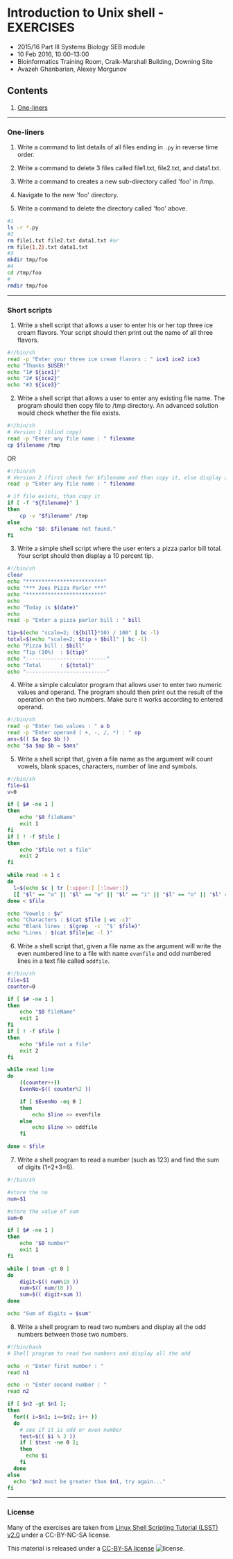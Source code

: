 # Introduction to Unix shell - EXERCISES

* 2015/16 Part III Systems Biology SEB module
* 10 Feb 2016, 10:00-13:00
* Bioinformatics Training Room, Craik-Marshall Building, Downing Site
* Avazeh Ghanbarian, Alexey Morgunov

## Contents

1. [One-liners](#one-liners)

---
### One-liners

1. Write a command to list details of all files ending in `.py` in reverse time order.
2. Write a command to delete 3 files called file1.txt, file2.txt, and data1.txt.
3. Write a command to creates a new sub-directory called 'foo' in /tmp.
4. Navigate to the new 'foo' directory.

5. Write a command to delete the directory called 'foo' above.

```bash
#1
ls -r *.py
#2
rm file1.txt file2.txt data1.txt #or
rm file{1,2}.txt data1.txt
#3
mkdir tmp/foo
#4
cd /tmp/foo
#
rmdir tmp/foo

```

---
### Short scripts

1. Write a shell script that allows a user to enter his or her top three ice cream flavors. Your script should then print out the name of all three flavors.
```bash
#!/bin/sh
read -p "Enter your three ice cream flavors : " ice1 ice2 ice3
echo "Thanks $USER!"
echo "1# ${ice1}"
echo "2# ${ice2}"
echo "#3 ${ice3}"
```

2. Write a shell script that allows a user to enter any existing file name. The program should then copy file to /tmp directory. An advanced solution would check whether the file exists.
```bash
#!/bin/sh
# Version 1 (blind copy)
read -p "Enter any file name : " filename
cp $filename /tmp
```
OR
```bash
#!/bin/sh
# Version 2 (first check for $filename and than copy it, else display an error message)
read -p "Enter any file name : " filename

# if file exists, than copy it
if [ -f "${filename}" ]
then
	cp -v "$filename" /tmp
else
	echo "$0: $filename not found."
fi
```

3. Write a simple shell script where the user enters a pizza parlor bill total. Your script should then display a 10 percent tip.
```bash
#!/bin/sh
clear
echo "*************************"
echo "*** Joes Pizza Parlor ***"
echo "*************************"
echo
echo "Today is $(date)"
echo
read -p "Enter a pizza parlor bill : " bill

tip=$(echo "scale=2; (${bill}*10) / 100" | bc -l)
total=$(echo "scale=2; $tip + $bill" | bc -l)
echo "Pizza bill : $bill"
echo "Tip (10%)  : ${tip}"
echo "--------------------------"
echo "Total      : ${total}"
echo "--------------------------"
```

4. Write a simple calculator program that allows user to enter two numeric values and operand. The program should then print out the result of the operation on the two numbers. Make sure it works according to entered operand.
```bash
#!/bin/sh
read -p "Enter two values : " a b
read -p "Enter operand ( +, -, /, *) : " op
ans=$(( $a $op $b ))
echo "$a $op $b = $ans"
```

5. Write a shell script that, given a file name as the argument will count vowels, blank spaces, characters, number of line and symbols.
```bash
#!/bin/sh
file=$1
v=0

if [ $# -ne 1 ]
then
	echo "$0 fileName"
	exit 1
fi
if [ ! -f $file ]
then
	echo "$file not a file"
	exit 2
fi

while read -n 1 c
do
  l=$(echo $c | tr [:upper:] [:lower:])
  [[ "$l" == "a" || "$l" == "e" || "$l" == "i" || "$l" == "o" || "$l" == "u" ]] && (( v++ ))
done < $file

echo "Vowels : $v"
echo "Characters : $(cat $file | wc -c)"
echo "Blank lines : $(grep  -c '^$' $file)"
echo "Lines : $(cat $file|wc -l )"
```

6. Write a shell script that, given a file name as the argument will write the even numbered line to a file with name `evenfile` and odd numbered lines in a text file called `oddfile`.
```bash
#!/bin/sh
file=$1
counter=0

if [ $# -ne 1 ]
then
	echo "$0 fileName"
	exit 1
fi
if [ ! -f $file ]
then
	echo "$file not a file"
	exit 2
fi

while read line
do
	((counter++))
	EvenNo=$(( counter%2 ))

	if [ $EvenNo -eq 0 ]
	then
		echo $line >> evenfile
	else
		echo $line >> oddfile
	fi

done < $file
```

7. Write a shell program to read a number (such as 123) and find the sum of digits (1+2+3=6).
```bash
#!/bin/sh

#store the no
num=$1

#store the value of sum
sum=0

if [ $# -ne 1 ]
then
	echo "$0 number"
	exit 1
fi

while [ $num -gt 0 ]
do
	digit=$(( num%10 ))
	num=$(( num/10 ))
	sum=$(( digit+sum ))
done

echo "Sum of digits = $sum"
```

8. Write a shell program to read two numbers and display all the odd numbers between those two numbers.
```bash
#!/bin/bash
# Shell program to read two numbers and display all the odd

echo -n "Enter first number : "
read n1

echo -n "Enter second number : "
read n2

if [ $n2 -gt $n1 ];
then
  for(( i=$n1; i<=$n2; i++ ))
  do
    # see if it is odd or even number
    test=$(( $i % 2 ))
    if [ $test -ne 0 ];
    then
      echo $i
    fi
  done
else
  echo "$n2 must be greater than $n1, try again..."
fi
```


---
### License

Many of the exercises are taken from [Linux Shell Scripting Tutorial (LSST) v2.0](https://bash.cyberciti.biz/guide/Main_Page) under a CC-BY-NC-SA license.

This material is released under a
[CC-BY-SA license](https://creativecommons.org/licenses/by-sa/4.0/) ![license](https://licensebuttons.net/l/by-sa/3.0/88x31.png).
